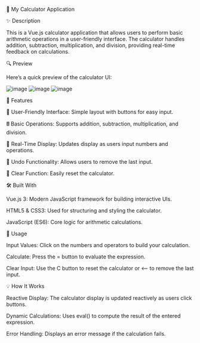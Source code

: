 
🧮 My Calculator Application

✨ Description

This is a Vue.js calculator application that allows users to perform basic arithmetic operations in a user-friendly interface. The calculator handles addition, subtraction, multiplication, and division, providing real-time feedback on calculations.

🔍 Preview

Here’s a quick preview of the calculator UI:

![image](https://github.com/user-attachments/assets/e53a9113-ef2b-4724-865e-c57f85b3ace9)
![image](https://github.com/user-attachments/assets/48858df7-d039-4717-a0a7-dbe88309a06c)
![image](https://github.com/user-attachments/assets/dadc2aa6-c772-4d92-bb9e-9c94dd5b0150)


🔧 Features

🔢 User-Friendly Interface: Simple layout with buttons for easy input.

🖩 Basic Operations: Supports addition, subtraction, multiplication, and division.

💬 Real-Time Display: Updates display as users input numbers and operations.

🔄 Undo Functionality: Allows users to remove the last input.

🧹 Clear Function: Easily reset the calculator.


🛠️ Built With

Vue.js 3: Modern JavaScript framework for building interactive UIs.

HTML5 & CSS3: Used for structuring and styling the calculator.

JavaScript (ES6): Core logic for arithmetic calculations.



🚀 Usage

Input Values: Click on the numbers and operators to build your calculation.

Calculate: Press the = button to evaluate the expression.

Clear Input: Use the C button to reset the calculator or <-- to remove the last input.


💡 How It Works

Reactive Display: The calculator display is updated reactively as users click buttons.

Dynamic Calculations: Uses eval() to compute the result of the entered expression.

Error Handling: Displays an error message if the calculation fails.

